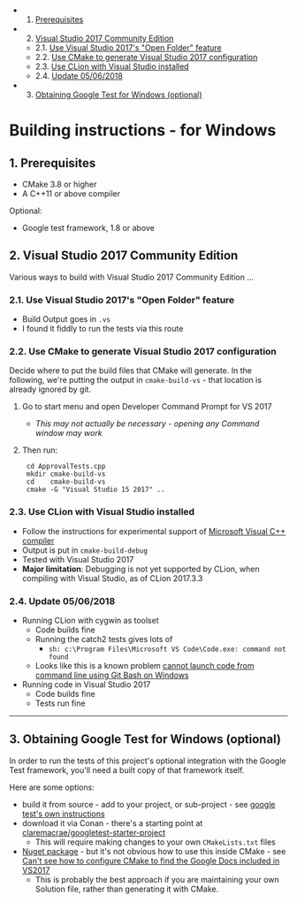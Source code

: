 <a id="top"></a>

<!-- vscode-markdown-toc -->
* 1. [Prerequisites](#Prerequisites)
* 2. [Visual Studio 2017 Community Edition](#VisualStudio2017CommunityEdition)
	* 2.1. [Use Visual Studio 2017's "Open Folder" feature](#UseVisualStudio2017sOpenFolderfeature)
	* 2.2. [Use CMake to generate Visual Studio 2017 configuration](#UseCMaketogenerateVisualStudio2017configuration)
	* 2.3. [Use CLion with Visual Studio installed](#UseCLionwithVisualStudioinstalled)
	* 2.4. [Update 05/06/2018](#Update05062018)
* 3. [Obtaining Google Test for Windows (optional)](#ObtainingGoogleTestforWindowsoptional)

<!-- vscode-markdown-toc-config
	numbering=true
	autoSave=true
	/vscode-markdown-toc-config -->
<!-- /vscode-markdown-toc -->

# Building instructions - for Windows

##  1. <a name='Prerequisites'></a>Prerequisites

* CMake 3.8 or higher
* A C++11 or above compiler

Optional:

* Google test framework, 1.8 or above

##  2. <a name='VisualStudio2017CommunityEdition'></a>Visual Studio 2017 Community Edition

Various ways to build with Visual Studio 2017 Community Edition ...

###  2.1. <a name='UseVisualStudio2017sOpenFolderfeature'></a>Use Visual Studio 2017's "Open Folder" feature

* Build Output goes in `.vs`
* I found it fiddly to run the tests via this route

###  2.2. <a name='UseCMaketogenerateVisualStudio2017configuration'></a>Use CMake to generate Visual Studio 2017 configuration

Decide where to put the build files that CMake will generate.
In the following, we're putting the output in `cmake-build-vs` - that location is already ignored by git.

1. Go to start menu and open Developer Command Prompt for VS 2017
	* *This may not actually be necessary - opening any Command window may work*
2. Then run:

		cd ApprovalTests.cpp
		mkdir cmake-build-vs
		cd    cmake-build-vs
		cmake -G "Visual Studio 15 2017" ..

###  2.3. <a name='UseCLionwithVisualStudioinstalled'></a>Use CLion with Visual Studio installed

* Follow the instructions for experimental support of [Microsoft Visual C++ compiler](https://www.jetbrains.com/help/clion/quick-tutorial-on-configuring-clion-on-windows.html)
* Output is put in `cmake-build-debug`
* Tested with Visual Studio 2017
* **Major limitation**: Debugging is not yet supported by CLion, when compiling with Visual Studio, as of CLion 2017.3.3

###  2.4. <a name='Update05062018'></a>Update 05/06/2018

* Running CLion with cygwin as toolset
	* Code builds fine
	* Running the catch2 tests gives lots of
		* `sh: c:\Program Files\Microsoft VS Code\Code.exe: command not found`
	* Looks like this is a known problem [cannot launch code from command line using Git Bash on Windows ](https://github.com/Microsoft/vscode/issues/1704)
* Running code in Visual Studio 2017
	* Code builds fine
	* Tests run fine

---

##  3. <a name='ObtainingGoogleTestforWindowsoptional'></a>Obtaining Google Test for Windows (optional)

In order to run the tests of this project's optional integration with the Google Test framework, you'll need a built copy of that framework itself.

Here are some options: 

* build it from source - add to your project, or sub-project - see [google test's own instructions](https://github.com/google/googletest/tree/master/googletest)
* download it via Conan - there's a starting point at [claremacrae/googletest-starter-project](https://github.com/claremacrae/googletest-starter-project)
	* This will require making changes to your own `CMakeLists.txt` files 
* [Nuget package](https://www.nuget.org/packages/googletest/) - but it's not obvious how to use this inside CMake - see [Can't see how to configure CMake to find the Google Docs included in VS2017](https://github.com/MicrosoftDocs/visualstudio-docs/issues/580)
	* This is probably the best approach if you are maintaining your own Solution file, rather than generating it with CMake.

